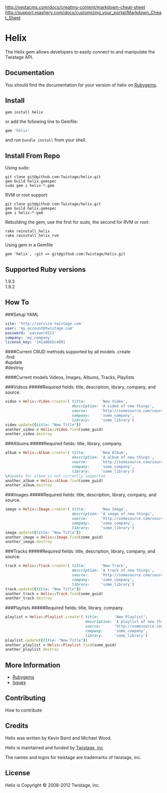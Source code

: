 http://nestacms.com/docs/creating-content/markdown-cheat-sheet
http://support.mashery.com/docs/customizing_your_portal/Markdown_Cheat_Sheet

# Helix

The Helix gem allows developers to easily connect to and manipulate the Twistage API.

Documentation
-------------

You should find the documentation for your version of helix on [Rubygems](https://rubygems.org/gems/helix).

Install
--------

```shell
gem install helix
```
or add the following line to Gemfile:

```ruby
gem 'helix'
```
and run `bundle install` from your shell.

Install From Repo
-----------------
Using sudo:
```shell
git clone git@github.com:Twistage/helix.git 
gem build helix.gemspec  
sudo gem i helix-*.gem
```

RVM or root support:
```shell
git clone git@github.com:Twistage/helix.git
gem build helix.gemspec
gem i helix-*.gem
```

Rebuilding the gem, use the first for sudo, the second for RVM or root:
```shell
rake reinstall_helix
rake reinstall_helix_rvm
```

Using gem in a Gemfile  
```shell
gem 'helix', :git => git@github.com:Twistage/helix.git
```



Supported Ruby versions
-----------------------

1.9.3  
1.9.2  

How To
------

###Setup YAML
```yaml
site: 'http://service.twistage.com'
user: 'my_account@twistage.com'
password: 'password123'
company: 'my_company'
license_key: '141a86b5c4091
```
####Current CRUD methods supported by all models
.create  
.find  
\#update  
\#destroy  

####Current models
Videos, Images, Albums, Tracks, Playlists

###Videos
#####Required fields: title, description, library, company, and source.
```ruby
video = Helix::Video.create!( title:       'New Video', 
                              description: 'A video of new things', 
                              source:      'http://somesource.com/source.mp4'
                              company:     'some_company',
                              library:     'some_library')
video.update({title: "New Title"})
another_video = Helix::Video.find(some_guid)
another_video.destroy
```
###Albums
#####Required fields: title, library, company.
```ruby
album = Helix::Album.create!( title:       'New Album', 
                              description: 'A album of new things', 
                              source:      'http://somesource.com/source.mp4'
                              company:     'some_company',
                              library:     'some_library')
\#Update for album is not currently supported
another_album = Helix::Album.find(some_guid)
another_album.destroy
```
###Images
#####Required fields: title, description, library, company, and source.
```ruby
image = Helix::Image.create!( title:       'New Image', 
                              description: 'A image of new things', 
                              source:      'http://somesource.com/source.jpg'
                              company:     'some_company',
                              library:     'some_library')
image.update({title: "New Title"})
another_image = Helix::Image.find(some_guid)
another_image.destroy
```
###Tracks
#####Required fields: title, description, library, company, and source.
```ruby
track = Helix::Track.create!( title:       'New Track', 
                              description: 'A track of new things', 
                              source:      'http://somesource.com/source.mp3'
                              company:     'some_company',
                              library:     'some_library')
track.update({title: "New Title"})
another_track = Helix::Track.find(some_guid)
another_track.destroy
```
###Playlists
#####Required fields: title, library, company.
```ruby
playlist = Helix::Playlist.create!( title:       'New Playlist', 
                                    description: 'A playlist of new things', 
                                    source:      'http://somesource.com/source.mp4'
                                    company:     'some_company',
                                    library:     'some_library')
playlist.update({title: "New Title"})
another_playlist = Helix::Playlist.find(some_guid)
another_playlist.destroy
```

More Information
----------------

* [Rubygems](https://rubygems.org/gems/helix)
* [Issues](https://github.com/twistage/helix/issues)

Contributing
------------

How to contribute

Credits
-------

Helix was written by Kevin Baird and Michael Wood.

Helix is maintained and funded by [Twistage, inc](http://twistage.com)

The names and logos for twistage are trademarks of twistage, inc.

License
-------

Helix is Copyright © 2008-2012 Twistage, inc.